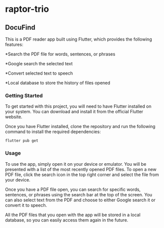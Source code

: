 # raptor-trio

## DocuFind

This is a PDF reader app built using Flutter, which provides the following features:

*Search the PDF file for words, sentences, or phrases

*Google search the selected text

*Convert selected text to speech

*Local database to store the history of files opened


### Getting Started

To get started with this project, you will need to have Flutter installed on your system. You can download and install it from the official Flutter website.

Once you have Flutter installed, clone the repository and run the following command to install the required dependencies:

`
flutter pub get
`


### Usage

To use the app, simply open it on your device or emulator. You will be presented with a list of the most recently opened PDF files. To open a new PDF file, click the search icon in the top right corner and select the file from your device.

Once you have a PDF file open, you can search for specific words, sentences, or phrases using the search bar at the top of the screen. You can also select text from the PDF and choose to either Google search it or convert it to speech.

All the PDF files that you open with the app will be stored in a local database, so you can easily access them again in the future.